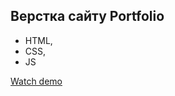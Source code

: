 ## Верстка сайту Portfolio

- HTML,
- CSS,
- JS

[Watch demo](https://bogdanpavliv.github.io/portfolio/)